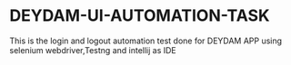 # DEYDAM-UI-AUTOMATION-TASK
 This is the login and logout automation test done for DEYDAM APP using selenium webdriver,Testng and intellij as IDE
